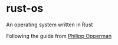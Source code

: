 # rust-os
An operating system written in Rust

Following the guide from [Philipp Opperman](https://os.phil-opp.com/)
